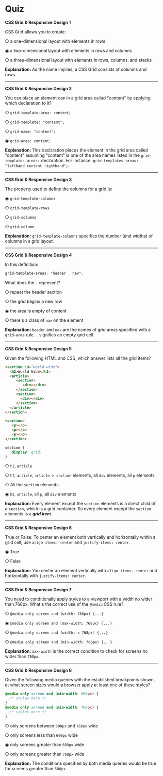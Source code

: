 # Quiz

**CSS Grid & Responsive Design 1**

CSS Grid allows you to create:

○ a one-dimensional layout with elements in rows

◉ a two-dimensional layout with elements in rows and columns

○ a three-dimensional layout with elements in rows, columns, and stacks

**Explanation:** As the name implies, a CSS Grid consists of columns and rows.

---

**CSS Grid & Responsive Design 2**

You can place an element can in a grid area called "content" by applying which declaration to it?

○ `grid-template-area: content;`

○ `grid-template: "content";`

○ `grid-name: "content";`

◉ `grid-area: content;`

**Explanation:** This declaration places the element in the grid area called "content" assuming "content" is one of the area names listed in the `grid-templates-areas:` declaration. For instance: `grid-templates-areas: "lefthand content righthand";`.

---

**CSS Grid & Responsive Design 3**

The property used to define the columns for a grid is:

◉ `grid-template-columns`

○ `grid-template-rows`

○ `grid-columns`

○ `grid-column`

**Explanation:** `grid-template-columns` specifies the number (and widths) of columns in a grid layout.

---

**CSS Grid & Responsive Design 4**

In this definition:

```css
grid-template-areas: "header . nav";
```

What does the `.` represent?

○ repeat the header section

○ the grid begins a new row

◉ the area is empty of content

○ there's a class of `nav` on the element

**Explanation:** `header` and `nav` are the names of grid areas specified with a `grid-area` rule. `.` signifies an empty grid cell.

---

**CSS Grid & Responsive Design 5**

Given the following HTML and CSS, which answer lists all the grid items?

```html
<section id="world-wide">
  <h2>World Wide</h2>
  <article>
     <section>
        <div></div>
     </section>
     <section>
       <div></div>
     </section>
  </article>
</section>

<section>
   <p></p>
   <p></p>
   <p></p>
</section>
```

```css
section {
   display: grid;
}
```

○ `h2`, `article`

○ `h2`, `article`, `article > section` elements, all `div` elements, all `p` elements

○ All the `section` elements

◉ `h2`, `article`, all `p`, all `div` elements

**Explanation:** Every element except the `section` elements is a direct child of a `section`, which is a grid container. So every element except the `section` elements is a **_grid item_**.

---

**CSS Grid & Responsive Design 6**

True or False: To center an element both vertically and horizontally within a grid cell, use `align-items: center` and `justify-items: center`.

◉ True

○ False

**Explanation:** You center an element vertically with `align-items: center` and horizontally with `justify-items: center`.

---

**CSS Grid & Responsive Design 7**

You need to conditionally apply styles to a viewport with a width no wider than 768px. What's the correct use of the `@media` CSS rule?

○ `@media only screen and (width: 768px) {...}`

◉ `@media only screen and (max-width: 768px) {...}`

○ `@media only screen and (width: < 768px) {...}`

○ `@media only screen and (min-width: 768px) {...}`

**Explanation:** `max-width` is the correct condition to check for screens no wider than `768px`.

---

**CSS Grid & Responsive Design 8**

Given the following media queries with the established breakpoints shown, at what screen sizes would a browser apply at least one of these styles?

```css
@media only screen and (min-width: 600px) {
  /* styles here */
}
@media only screen and (min-width: 768px) {
  /* styles here */
}
```

○ only screens between `600px` and `768px` wide

○ only screens less than `600px` wide

◉ only screens greater than `600px` wide

○ only screens greater than `768px` wide

**Explanation:** The conditions specified by both media queries would be true for screens greater than `600px`.